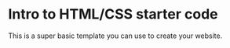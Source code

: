 # Intro to HTML/CSS starter code
This is a super basic template you can use to create your website. 
